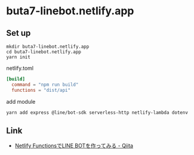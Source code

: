 # buta7-linebot.netlify.app


## Set up

```shell
mkdir buta7-linebot.netlify.app
cd buta7-linebot.netlify.app
yarn init
```

netlify.toml

```toml
[build]
  command = "npm run build"
  functions = "dist/api"
```

add module

```shell
yarn add express @line/bot-sdk serverless-http netlify-lambda dotenv
```


## Link

* [Netlify FunctionsでLINE BOTを作ってみる \- Qiita](https://qiita.com/n0bisuke/items/55de1cada13a623094b9)
